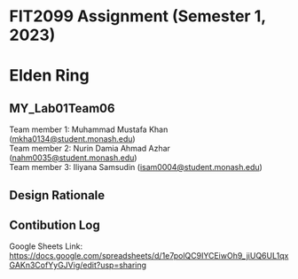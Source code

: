 # FIT2099 Assignment (Semester 1, 2023)
# Elden Ring

## MY_Lab01Team06
Team member 1: Muhammad Mustafa Khan (mkha0134@student.monash.edu) <br>
Team member 2: Nurin Damia Ahmad Azhar (nahm0035@student.monash.edu) <br>
Team member 3: Iliyana Samsudin (isam0004@student.monash.edu)

## Design Rationale

## Contibution Log
Google Sheets Link: https://docs.google.com/spreadsheets/d/1e7polQC9IYCEiwOh9_jiUQ6UL1qxGAKn3CofYyGJVig/edit?usp=sharing
